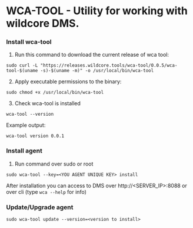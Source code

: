# WCA-TOOL - Utility for working with wildcore DMS.

### Install wca-tool
1. Run this command to download the current release of wca tool:
```shell
sudo curl -L "https://releases.wildcore.tools/wca-tool/0.0.5/wca-tool-$(uname -s)-$(uname -m)" -o /usr/local/bin/wca-tool
```
2. Apply executable permissions to the binary: 
```shell
sudo chmod +x /usr/local/bin/wca-tool
```
3. Check wca-tool is installed
```shell 
wca-tool --version
```
Example output:
```shell
wca-tool version 0.0.1 
```

### Install agent 
1. Run command over sudo or root   
```shell
sudo wca-tool --key=<YOU AGENT UNIQUE KEY> install
```
After installation you can access to DMS over http://<SERVER_IP>:8088 or over cli (type `wca --help` for info)


### Update/Upgrade agent 
```shell
sudo wca-tool update --version=<version to install> 
```
